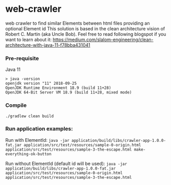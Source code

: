 # web-crawler
web crawler to find similar Elements between html files providing an optional Element id
This solution is based in the clean architecture vision of Robert C. Martin (aka Uncle Bob). Feel free to read following blogspot if you want to learn about it:
https://medium.com/slalom-engineering/clean-architecture-with-java-11-f78bba431041

### Pre-requisite

Java 11

```
> java -version
openjdk version "11" 2018-09-25
OpenJDK Runtime Environment 18.9 (build 11+28)
OpenJDK 64-Bit Server VM 18.9 (build 11+28, mixed mode)
```

### Compile

`./gradlew clean build`

### Run application examples:

Run with ElementId:
`java -jar application/build/libs/crawler-app-1.0.0-fat.jar application/src/test/resources/sample-0-origin.html application/src/test/resources/sample-3-the-escape.html make-everything-ok-button`

Run without ElementId (default id will be used):
`java -jar application/build/libs/crawler-app-1.0.0-fat.jar application/src/test/resources/sample-0-origin.html application/src/test/resources/sample-3-the-escape.html`
